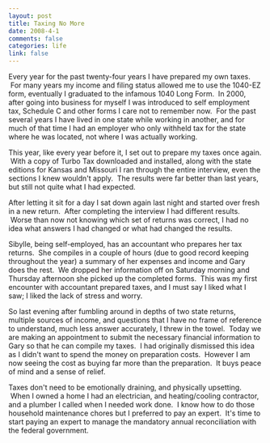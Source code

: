 ```yaml
--- 
layout: post
title: Taxing No More
date: 2008-4-1
comments: false
categories: life
link: false
---
```

Every year for the past twenty-four years I have prepared my own taxes.  For many years my income and filing status allowed me to use the 1040-EZ form, eventually I graduated to the infamous 1040 Long Form.  In 2000, after going into business for myself I was introduced to self employment tax, Schedule C and other forms I care not to remember now.  For the past several years I have lived in one state while working in another, and for much of that time I had an employer who only withheld tax for the state where he was located, not where I was actually working.

This year, like every year before it, I set out to prepare my taxes once again.  With a copy of Turbo Tax downloaded and installed, along with the state editions for Kansas and Missouri I ran through the entire interview, even the sections I knew wouldn't apply.  The results were far better than last years, but still not quite what I had expected.

After letting it sit for a day I sat down again last night and started over fresh in a new return.  After completing the interview I had different results.  Worse than now not knowing which set of returns was correct, I had no idea what answers I had changed or what had changed the results.

Sibylle, being self-employed, has an accountant who prepares her tax returns.  She compiles in a couple of hours (due to good record keeping throughout the year) a summary of her expenses and income and Gary does the rest.  We dropped her information off on Saturday morning and Thursday afternoon she picked up the completed forms.  This was my first encounter with accountant prepared taxes, and I must say I liked what I saw; I liked the lack of stress and worry.

So last evening after fumbling around in depths of two state returns, multiple sources of income, and questions that I have no frame of reference to understand, much less answer accurately, I threw in the towel.  Today we are making an appointment to submit the necessary financial information to Gary so that he can compile my taxes.  I had originally dismissed this idea as I didn't want to spend the money on preparation costs.  However I am now seeing the cost as buying far more than the preparation.  It buys peace of mind and a sense of relief.

Taxes don't need to be emotionally draining, and physically upsetting.  When I owned a home I had an electrician, and heating/cooling contractor, and a plumber I called when I needed work done.  I know how to do those household maintenance chores but I preferred to pay an expert.  It's time to start paying an expert to manage the mandatory annual reconciliation with the federal government. 
